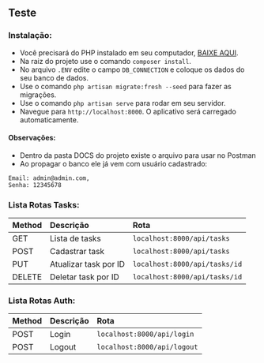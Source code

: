 ## Teste

### Instalação: 

* Você precisará do PHP instalado em seu computador, [BAIXE AQUI](https://www.php.net/downloads). 
* Na raiz do projeto use o comando `composer install`. 
* No arquivo `.ENV` edite o campo `DB_CONNECTION` e coloque os dados do seu banco de dados.
* Use o comando `php artisan migrate:fresh --seed` para fazer as migrações.
* Use o comando `php artisan serve` para rodar em seu servidor.
* Navegue para `http://localhost:8000`. O aplicativo será carregado automaticamente.

#### Observações:
* Dentro da pasta DOCS do projeto existe o arquivo para usar no Postman
* Ao propagar o banco ele já vem com usuário cadastrado:

```
Email: admin@admin.com,
Senha: 12345678
```

### Lista Rotas Tasks:
Method   | Descrição | Rota
:--------- | :------ | :------
GET | Lista de tasks | `localhost:8000/api/tasks`
POST | Cadastrar task | `localhost:8000/api/tasks`
PUT | Atualizar task por ID | `localhost:8000/api/tasks/id`
DELETE | Deletar task por ID | `localhost:8000/api/tasks/id`

### Lista Rotas Auth:
Method   | Descrição | Rota
:--------- | :------ | :------
POST | Login | `localhost:8000/api/login`
POST | Logout| `localhost:8000/api/logout`

